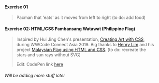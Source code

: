 
#### Exercise 01
> Pacman that 'eats' as it moves from left to right (to do: add food)

#### Exercise 02: HTML/CSS Pambansang Watawat (Philippine Flag)
> Inspired by Hui Jing Chen's presentation, [Creating Art with CSS](https://www.chenhuijing.com/slides/64-connect-asia-2019/), during WWCode Connect Asia 2019. Big thanks to [Henry Lim](https://github.com/limhenry) and his project [Malaysian Flag using HTML and CSS](https://dev.to/henrylim96/how-to-create-malaysia-flag-with-html-and-css-3obe). (to do: recreate the stars and sun rays without SVG)
>
> Edit: CodePen link [here](https://codepen.io/karingramos/pen/eYOjVZX)

###### Will be adding more stuff later
